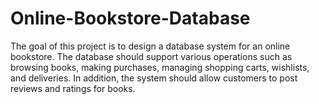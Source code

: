 # Online-Bookstore-Database

The goal of this project is to design a database system for an online bookstore. The database should support various operations such as browsing books, making purchases, managing shopping carts, wishlists, and deliveries. In addition, the system should allow customers to post reviews and ratings for books.
